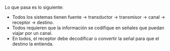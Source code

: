 Lo que pasa es lo siguiente:
  - Todos los sistemas tienen fuente → transductor → transmisor → canal → receptor → destino.  
  - Todos requieren que la información se codifique en señales que puedan viajar por un canal.  
  - En todos, el receptor debe decodificar o convertir la señal para que el destino la entienda.  
